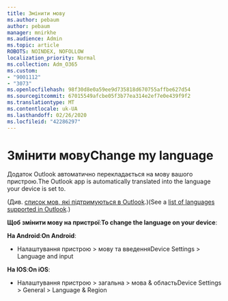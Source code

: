 ```yaml
---
title: Змінити мову
ms.author: pebaum
author: pebaum
manager: mnirkhe
ms.audience: Admin
ms.topic: article
ROBOTS: NOINDEX, NOFOLLOW
localization_priority: Normal
ms.collection: Adm_O365
ms.custom:
- "9001112"
- "3073"
ms.openlocfilehash: 98f30d8e0a59ee9d735818d670755affbe627d54
ms.sourcegitcommit: 67015549afcbe05f3b77ea314e2ef7e0e439f9f2
ms.translationtype: MT
ms.contentlocale: uk-UA
ms.lasthandoff: 02/26/2020
ms.locfileid: "42286297"
---
```

# <a name="change-my-language"></a><span data-ttu-id="1592d-102">Змінити мову</span><span class="sxs-lookup"><span data-stu-id="1592d-102">Change my language</span></span>

<span data-ttu-id="1592d-103">Додаток Outlook автоматично перекладається на мову вашого пристрою.</span><span class="sxs-lookup"><span data-stu-id="1592d-103">The Outlook app is automatically translated into the language your device is set to.</span></span> 

<span data-ttu-id="1592d-104">(Див. [список мов, які підтримуються в Outlook](https://acompli.helpshift.com/a/outlook/?s=general-questions&f=in-which-languages-is-your-app-translated).)</span><span class="sxs-lookup"><span data-stu-id="1592d-104">(See a [list of languages supported in Outlook](https://acompli.helpshift.com/a/outlook/?s=general-questions&f=in-which-languages-is-your-app-translated).)</span></span> 

<span data-ttu-id="1592d-105">**Щоб змінити мову на пристрої**:</span><span class="sxs-lookup"><span data-stu-id="1592d-105">**To change the language on your device**:</span></span> 

<span data-ttu-id="1592d-106">**На Android**:</span><span class="sxs-lookup"><span data-stu-id="1592d-106">**On Android**:</span></span> 

- <span data-ttu-id="1592d-107">Налаштування пристрою > мову та введення</span><span class="sxs-lookup"><span data-stu-id="1592d-107">Device Settings > Language and input</span></span> 

<span data-ttu-id="1592d-108">**На IOS**:</span><span class="sxs-lookup"><span data-stu-id="1592d-108">**On iOS**:</span></span> 

- <span data-ttu-id="1592d-109">Налаштування пристрою > загальна > мова & область</span><span class="sxs-lookup"><span data-stu-id="1592d-109">Device Settings > General > Language & Region</span></span> 

